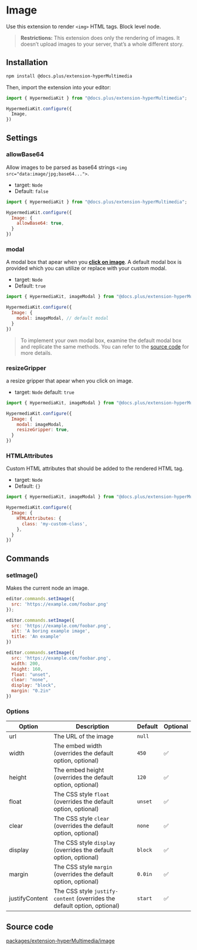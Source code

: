 # Image

Use this extension to render `<img>` HTML tags. Block level node.

> **Restrictions:** This extension does only the rendering of images. It doesn’t upload images to your server, that’s a whole different story.

## Installation

```bash
npm install @docs.plus/extension-hyperMultimedia
```

Then, import the extension into your editor:

```js
import { HypermediaKit } from "@docs.plus/extension-hyperMultimedia";

HypermediaKit.configure({
  Image,
})
```

## Settings

### allowBase64

Allow images to be parsed as base64 strings `<img src="data:image/jpg;base64...">`.

- target: `Node`
- Default: `false`

```js
import { HypermediaKit } from "@docs.plus/extension-hyperMultimedia";

HypermediaKit.configure({
  Image: {
    allowBase64: true,
  }
})
```

### modal

A modal box that apear when you <u>**click on image**</u>. A default modal box is provided which you can utilize or replace with your custom modal.

- target: `Node`
- Default: `true`

```js
import { HypermediaKit, imageModal } from "@docs.plus/extension-hyperMultimedia";

HypermediaKit.configure({
  Image: {
    modal: imageModal, // default modal
  }
})
```

> To implement your own modal box, examine the default modal box and replicate the same methods. You can refer to the [source code](https://github.com/HMarzban/extension-hyperMultimedia/tree/main/packages/extension-hyperMultimedia/src/modals/image.ts) for more details.

### resizeGripper

a resize gripper that apear when you click on image.

- target: `Node`
default: `true`

```js
import { HypermediaKit, imageModal } from "@docs.plus/extension-hyperMultimedia";

HypermediaKit.configure({
  Image: {
    modal: imageModal,
    resizeGripper: true,
  }
})
```

### HTMLAttributes

Custom HTML attributes that should be added to the rendered HTML tag.

- target: `Node`
- Default: `{}`

```js
import { HypermediaKit, imageModal } from "@docs.plus/extension-hyperMultimedia";

HypermediaKit.configure({
  Image: {
    HTMLAttributes: {
      class: 'my-custom-class',
    },
  }
})

```

## Commands

### setImage()

Makes the current node an image.

```js
editor.commands.setImage({
  src: 'https://example.com/foobar.png'
});

editor.commands.setImage({
  src: 'https://example.com/foobar.png',
  alt: 'A boring example image',
  title: 'An example'
})

editor.commands.setImage({
  src: 'https://example.com/foobar.png',
  width: 200,
  height: 160,
  float: "unset",
  clear: "none",
  display: "block",
  margin: "0.2in"
})
```

### Options

|Option          |Description                                                               |Default    |Optional |
|---             |---                                                                       |---        |---      |
|url             |The URL of the image                                                      |`null`     |         |
|width           |The embed width (overrides the default option, optional)                  |`450`      |✅       |
|height          |The embed height (overrides the default option, optional)                 |`120`      |✅       |
|float           |The CSS style `float` (overrides the default option, optional)            |`unset`    |✅       |
|clear           |The CSS style `clear` (overrides the default option, optional)            |`none`     |✅       |
|display         |The CSS style `display` (overrides the default option, optional)          |`block`    |✅       |
|margin          |The CSS style `margin` (overrides the default option, optional)           |`0.0in`    |✅       |
|justifyContent  |The CSS style `justify-content` (overrides the default option, optional)  |`start`    |✅       |

## Source code

[packages/extension-hyperMultimedia/image](https://github.com/HMarzban/extension-hyperMultimedia/tree/main/packages/extension-hyperMultimedia/src/nodes/image/image.ts)
